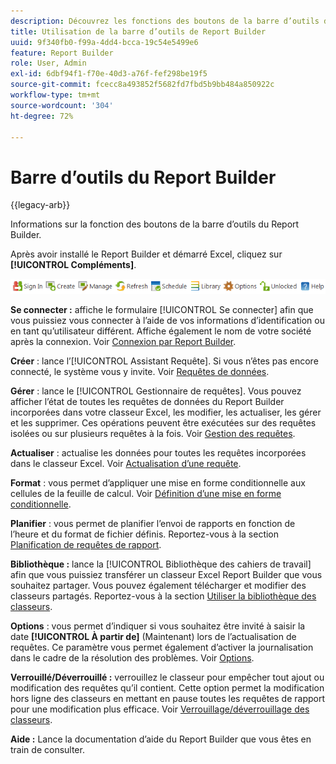 ```yaml
---
description: Découvrez les fonctions des boutons de la barre d’outils de Report Builder.
title: Utilisation de la barre d’outils de Report Builder
uuid: 9f340fb0-f99a-4dd4-bcca-19c54e5499e6
feature: Report Builder
role: User, Admin
exl-id: 6dbf94f1-f70e-40d3-a76f-fef298be19f5
source-git-commit: fcecc8a493852f5682fd7fbd5b9bb484a850922c
workflow-type: tm+mt
source-wordcount: '304'
ht-degree: 72%

---
```


# Barre d’outils du Report Builder

{{legacy-arb}}

Informations sur la fonction des boutons de la barre d’outils du Report Builder.

Après avoir installé le Report Builder et démarré Excel, cliquez sur **[!UICONTROL Compléments]**.

![Icônes de barre d’outils de Report Builder](assets/report_builder_toolbar.png)

**Se connecter :** affiche le formulaire [!UICONTROL Se connecter] afin que vous puissiez vous connecter à l’aide de vos informations d’identification ou en tant qu’utilisateur différent. Affiche également le nom de votre société après la connexion. Voir [Connexion par Report Builder](/help/analyze/legacy-report-builder/setup/login.md).

**Créer** : lance l’[!UICONTROL Assistant Requête]. Si vous n’êtes pas encore connecté, le système vous y invite. Voir [Requêtes de données](/help/analyze/legacy-report-builder/data-requests/data-requests.md).

**Gérer** : lance le [!UICONTROL Gestionnaire de requêtes]. Vous pouvez afficher l’état de toutes les requêtes de données du Report Builder incorporées dans votre classeur Excel, les modifier, les actualiser, les gérer et les supprimer. Ces opérations peuvent être exécutées sur des requêtes isolées ou sur plusieurs requêtes à la fois. Voir [Gestion des requêtes](/help/analyze/legacy-report-builder/manage-requests/r-arb-manage-requests.md).

**Actualiser** : actualise les données pour toutes les requêtes incorporées dans le classeur Excel. Voir [Actualisation d’une requête](/help/analyze/legacy-report-builder/manage-requests/t-refresh-a-request.md).

**Format** : vous permet d’appliquer une mise en forme conditionnelle aux cellules de la feuille de calcul. Voir [Définition d’une mise en forme conditionnelle](/help/analyze/legacy-report-builder/manage-requests/specify-conditional-formatting.md).

**Planifier** : vous permet de planifier l’envoi de rapports en fonction de l’heure et du format de fichier définis. Reportez-vous à la section [Planification de requêtes de rapport](/help/analyze/legacy-report-builder/schedule-report-requests.md).

**Bibliothèque :** lance la [!UICONTROL Bibliothèque des cahiers de travail] afin que vous puissiez transférer un classeur Excel Report Builder que vous souhaitez partager. Vous pouvez également télécharger et modifier des classeurs partagés. Reportez-vous à la section [Utiliser la bibliothèque des classeurs](/help/analyze/legacy-report-builder/workbook-library/t-upload-a-workbook.md).

**Options** : vous permet d’indiquer si vous souhaitez être invité à saisir la date **[!UICONTROL À partir de]** (Maintenant) lors de l’actualisation de requêtes. Ce paramètre vous permet également d’activer la journalisation dans le cadre de la résolution des problèmes. Voir [Options](/help/analyze/legacy-report-builder/options.md).

**Verrouillé/Déverrouillé :** verrouillez le classeur pour empêcher tout ajout ou modification des requêtes qu’il contient. Cette option permet la modification hors ligne des classeurs en mettant en pause toutes les requêtes de rapport pour une modification plus efficace. Voir [Verrouillage/déverrouillage des classeurs](/help/analyze/legacy-report-builder/workbook-library/protect-wb.md).

**Aide :** Lance la documentation d’aide du Report Builder que vous êtes en train de consulter.

